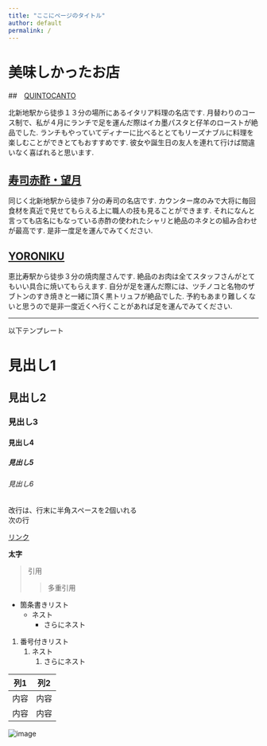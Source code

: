 ```yaml
---
title: "ここにページのタイトル"
author: default
permalink: /
---
```


# 美味しかったお店

##　[QUINTOCANTO](http://www.quinto-canto.com/)

北新地駅から徒歩１３分の場所にあるイタリア料理の名店です. 
月替わりのコース制で、私が４月にランチで足を運んだ際はイカ墨パスタと仔羊のローストが絶品でした. 
ランチもやっていてディナーに比べるととてもリーズナブルに料理を楽しむことができとてもおすすめです. 
彼女や誕生日の友人を連れて行けば間違いなく喜ばれると思います. 

## [寿司赤酢・望月](https://tabelog.com/osaka/A2701/A270101/27120182/)

同じく北新地駅から徒歩７分の寿司の名店です. 
カウンター席のみで大将に毎回食材を真近で見せてもらえる上に職人の技も見ることができます. 
それになんと言っても店名にもなっている赤酢の使われたシャリと絶品のネタとの組み合わせが最高です. 
是非一度足を運んでみてください. 

## [YORONIKU](https://tabelog.com/tokyo/A1303/A130302/13211927/?cid=yo_g_kt_shop_13211927&gclid=Cj0KCQjwpImTBhCmARIsAKr58cySWPny_XBxfrnIvnS3dkI8SKOfsVwTLTWEddsruqocUk_nUSBbR-MaAlRhEALw_wcB)

恵比寿駅から徒歩３分の焼肉屋さんです. 
絶品のお肉は全てスタッフさんがとてもいい具合に焼いてもらえます. 
自分が足を運んだ際には、ツチノコと名物のザブトンのすき焼きと一緒に頂く黒トリュフが絶品でした. 
予約もあまり難しくないと思うので是非一度近くへ行くことがあれば足を運んでみてください. 
  




---

以下テンプレート

# 見出し1
## 見出し2
### 見出し3
#### 見出し4
##### 見出し5
###### 見出し6

改行は、行末に半角スペースを2個いれる  
次の行

[リンク](https://www.google.co.jp/)

**太字**

> 引用
>> 多重引用


- 箇条書きリスト
  - ネスト
    - さらにネスト


1. 番号付きリスト
   1. ネスト
      1. さらにネスト

  
| 列1  | 列2  |
|-----|-----|
| 内容  | 内容  |
| 内容  | 内容  |

![image](/220422_GitHubPages/assets/images/logo-150.png)
